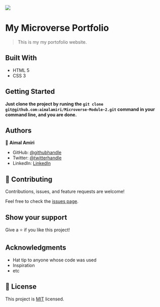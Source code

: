 ![](https://img.shields.io/badge/Microverse-blueviolet)

# My Microverse Portfolio

> This is my my portofolio website.


## Built With

- HTML 5
- CSS 3

## Getting Started

**Just clone the project by runing the `git clone git@github.com:aimalamiri/Microverse-Module-2.git` command in your command line, and you are done.**


## Authors

👤 **Aimal Amiri**

- GitHub: [@githubhandle](https://github.com/aimalamiri)
- Twitter: [@twitterhandle](https://twitter.com/Aimalamiri)
- LinkedIn: [LinkedIn](https://linkedin.com/in/aimal-amiri)

## 🤝 Contributing

Contributions, issues, and feature requests are welcome!

Feel free to check the [issues page](../../issues/).

## Show your support

Give a ⭐️ if you like this project!

## Acknowledgments

- Hat tip to anyone whose code was used
- Inspiration
- etc

## 📝 License

This project is [MIT](./MIT.md) licensed.
